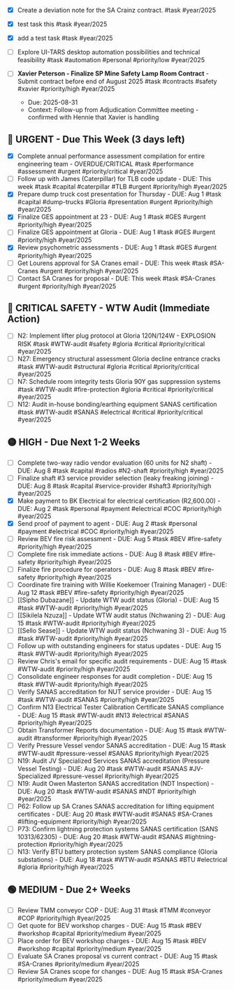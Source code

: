 - [x] Create a deviation note for the SA Crainz contract. #task #year/2025
- [x] test task this #task #year/2025
- [x] add a test task #task #year/2025

- [ ] Explore UI-TARS desktop automation possibilities and technical feasibility #task #automation #personal #priority/low #year/2025

- [ ] **Xavier Peterson - Finalize SP Mine Safety Lamp Room Contract** - Submit contract before end of August 2025 #task #contracts #safety #xavier #priority/high #year/2025
  - Due: 2025-08-31
  - Context: Follow-up from Adjudication Committee meeting - confirmed with Hennie that Xavier is handling

## 🔴 URGENT - Due This Week (3 days left)
- [x] Complete annual performance assessment compilation for entire engineering team - OVERDUE/CRITICAL #task #performance #assessment #urgent #priority/critical #year/2025
- [ ] Follow up with James (Caterpillar) for TLB code update - DUE: This week #task #capital #caterpillar #TLB #urgent #priority/high #year/2025
- [x] Prepare dump truck cost presentation for Thursday - DUE: Aug 1 #task #capital #dump-trucks #Gloria #presentation #urgent #priority/high #year/2025
- [x] Finalize GES appointment at 23 - DUE: Aug 1 #task #GES #urgent #priority/high #year/2025
- [ ] Finalize GES appointment at Gloria - DUE: Aug 1 #task #GES #urgent #priority/high #year/2025  
- [x] Review psychometric assessments - DUE: Aug 1 #task #GES #urgent #priority/high #year/2025
- [ ] Get Lourens approval for SA Cranes email - DUE: This week #task #SA-Cranes #urgent #priority/high #year/2025
- [ ] Contact SA Cranes for proposal - DUE: This week #task #SA-Cranes #urgent #priority/high #year/2025

## 🚨 CRITICAL SAFETY - WTW Audit (Immediate Action)
- [ ] N2: Implement lifter plug protocol at Gloria 120N/124W - EXPLOSION RISK #task #WTW-audit #safety #gloria #critical #priority/critical #year/2025
- [ ] N27: Emergency structural assessment Gloria decline entrance cracks #task #WTW-audit #structural #gloria #critical #priority/critical #year/2025
- [ ] N7: Schedule room integrity tests Gloria 90Y gas suppression systems #task #WTW-audit #fire-protection #gloria #critical #priority/critical #year/2025
- [ ] N12: Audit in-house bonding/earthing equipment SANAS certification #task #WTW-audit #SANAS #electrical #critical #priority/critical #year/2025

## 🟡 HIGH - Due Next 1-2 Weeks  
- [ ] Complete two-way radio vendor evaluation (60 units for N2 shaft) - DUE: Aug 8 #task #capital #radios #N2-shaft #priority/high #year/2025
- [ ] Finalize shaft #3 service provider selection (leaky freaking joining) - DUE: Aug 8 #task #capital #service-provider #shaft3 #priority/high #year/2025
- [x] Make payment to BK Electrical for electrical certification (R2,600.00) - DUE: Aug 2 #task #personal #payment #electrical #COC #priority/high #year/2025
- [x] Send proof of payment to agent - DUE: Aug 2 #task #personal #payment #electrical #COC #priority/high #year/2025
- [ ] Review BEV fire risk assessment - DUE: Aug 5 #task #BEV #fire-safety #priority/high #year/2025
- [ ] Complete fire risk immediate actions - DUE: Aug 8 #task #BEV #fire-safety #priority/high #year/2025
- [ ] Finalize fire procedure for operators - DUE: Aug 8 #task #BEV #fire-safety #priority/high #year/2025
- [ ] Coordinate fire training with Willie Koekemoer (Training Manager) - DUE: Aug 12 #task #BEV #fire-safety #priority/high #year/2025
- [ ] [[Sipho Dubazane]] - Update WTW audit status (Gloria) - DUE: Aug 15 #task #WTW-audit #priority/high #year/2025
- [ ] [[Sikilela Nzuza]] - Update WTW audit status (Nchwaning 2) - DUE: Aug 15 #task #WTW-audit #priority/high #year/2025
- [ ] [[Sello Sease]] - Update WTW audit status (Nchwaning 3) - DUE: Aug 15 #task #WTW-audit #priority/high #year/2025
- [ ] Follow up with outstanding engineers for status updates - DUE: Aug 15 #task #WTW-audit #priority/high #year/2025
- [ ] Review Chris's email for specific audit requirements - DUE: Aug 15 #task #WTW-audit #priority/high #year/2025
- [ ] Consolidate engineer responses for audit completion - DUE: Aug 15 #task #WTW-audit #priority/high #year/2025
- [ ] Verify SANAS accreditation for NUT service provider - DUE: Aug 15 #task #WTW-audit #SANAS #priority/high #year/2025
- [ ] Confirm N13 Electrical Tester Calibration Certificate SANAS compliance - DUE: Aug 15 #task #WTW-audit #N13 #electrical #SANAS #priority/high #year/2025
- [ ] Obtain Transformer Reports documentation - DUE: Aug 15 #task #WTW-audit #transformer #priority/high #year/2025
- [ ] Verify Pressure Vessel vendor SANAS accreditation - DUE: Aug 15 #task #WTW-audit #pressure-vessel #SANAS #priority/high #year/2025
- [ ] N19: Audit JV Specialized Services SANAS accreditation (Pressure Vessel Testing) - DUE: Aug 20 #task #WTW-audit #SANAS #JV-Specialized #pressure-vessel #priority/high #year/2025
- [ ] N19: Audit Owen Masterton SANAS accreditation (NDT Inspection) - DUE: Aug 20 #task #WTW-audit #SANAS #NDT #priority/high #year/2025
- [ ] P62: Follow up SA Cranes SANAS accreditation for lifting equipment certificates - DUE: Aug 20 #task #WTW-audit #SANAS #SA-Cranes #lifting-equipment #priority/high #year/2025
- [ ] P73: Confirm lightning protection systems SANAS certification (SANS 10313/62305) - DUE: Aug 20 #task #WTW-audit #SANAS #lightning-protection #priority/high #year/2025
- [ ] N13: Verify BTU battery protection system SANAS compliance (Gloria substations) - DUE: Aug 18 #task #WTW-audit #SANAS #BTU #electrical #gloria #priority/high #year/2025

## 🟢 MEDIUM - Due 2+ Weeks
- [ ] Review TMM conveyor COP - DUE: Aug 31 #task #TMM #conveyor #COP #priority/high #year/2025
- [ ] Get quote for BEV workshop charges - DUE: Aug 15 #task #BEV #workshop #capital #priority/medium #year/2025
- [ ] Place order for BEV workshop charges - DUE: Aug 15 #task #BEV #workshop #capital #priority/medium #year/2025
- [ ] Evaluate SA Cranes proposal vs current contract - DUE: Aug 15 #task #SA-Cranes #priority/medium #year/2025
- [ ] Review SA Cranes scope for changes - DUE: Aug 15 #task #SA-Cranes #priority/medium #year/2025